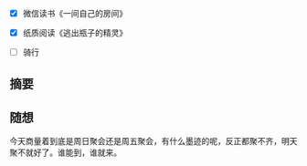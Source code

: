 - [x] 微信读书《一间自己的房间》
- [x] 纸质阅读《逃出瓶子的精灵》
- [ ] 骑行


## 摘要


## 随想
今天商量着到底是周日聚会还是周五聚会，有什么墨迹的呢，反正都聚不齐，明天聚不就好了。谁能到，谁就来。







































































































































































































































































































































































































































































































































































































































































































































































































































































































































































































































































































































































































































































































































































































































































































































































































































































































































































































































































































































































































































































































































































































































































































































































































